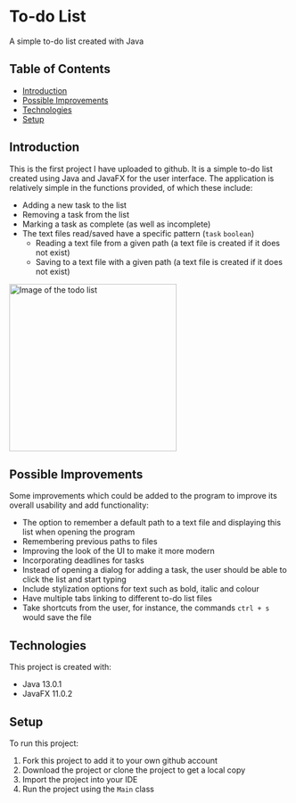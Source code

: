 # To-do List
A simple to-do list created with Java

## Table of Contents
* [Introduction](#introduction)
* [Possible Improvements](#possible_improvements)
* [Technologies](#technologies)
* [Setup](#setup)

## Introduction
This is the first project I have uploaded to github. It is a simple to-do list created using Java and JavaFX for the user interface. The application is relatively simple in the functions provided, of which these include:
* Adding a new task to the list
* Removing a task from the list
* Marking a task as complete (as well as incomplete)
* The text files read/saved have a specific pattern (`task` `boolean`)
  * Reading a text file from a given path (a text file is created if it does not exist)
  * Saving to a text file with a given path (a text file is created if it does not exist)
  
<img src="https://user-images.githubusercontent.com/72221490/95793778-408a2380-0cde-11eb-9cc3-d4288ad82db1.png" alt="Image of the todo list" width="300">

## Possible Improvements
Some improvements which could be added to the program to improve its overall usability and add functionality:
* The option to remember a default path to a text file and displaying this list when opening the program
* Remembering previous paths to files
* Improving the look of the UI to make it more modern
* Incorporating deadlines for tasks
* Instead of opening a dialog for adding a task, the user should be able to click the list and start typing
* Include stylization options for text such as bold, italic and colour
* Have multiple tabs linking to different to-do list files
* Take shortcuts from the user, for instance, the commands `ctrl + s` would save the file

## Technologies
This project is created with:
* Java 13.0.1
* JavaFX 11.0.2

## Setup
To run this project:
1. Fork this project to add it to your own github account
2. Download the project or clone the project to get a local copy
3. Import the project into your IDE
4. Run the project using the `Main` class

